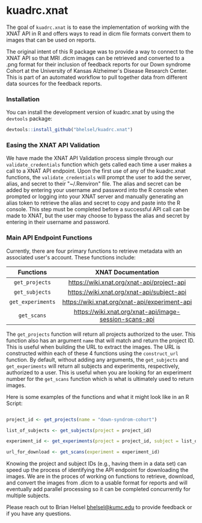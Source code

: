 
# kuadrc.xnat

The goal of `kuadrc.xnat` is to ease the implementation of working with the 
XNAT API in R and offers ways to read in dicm file formats convert them to 
images that can be used on reports.

The original intent of this R package was to provide a way to connect to the 
XNAT API so that MRI .dicm images can be retrieved and converted to a .png format
for their inclusion of feedback reports for our Down syndrome Cohort at the
University of Kansas Alzheimer's Disease Research Center. This is part of an
automated workflow to pull together data from different data sources for the
feedback reports.

### Installation

You can install the development version of kuadrc.xnat by using the `devtools`
package:

``` r
devtools::install_github("bhelsel/kuadrc.xnat")
```

### Easing the XNAT API Validation

We have made the XNAT API Validation process simple through our `validate_credentials`
function which gets called each time a user makes a call to a XNAT API endpoint.
Upon the first use of any of the kuadrc.xnat functions, the `validate_credentials`
will prompt the user to add the server, alias, and secret to their "~/.Renviron"
file. The alias and secret can be added by entering your username and password
into the R console when prompted or logging into your XNAT server and manually
generating an alias token to retrieve the alias and secret to copy and paste
into the R console. This step must be completed before a successful API call
can be made to XNAT, but the user may choose to bypass the alias and secret
by entering in their username and password. 

### Main API Endpoint Functions

Currently, there are four primary functions to retrieve metadata with an
associated user's account. These functions include:

|Functions|XNAT Documentation|
|:---------:|:------------------:|
|`get_projects`| https://wiki.xnat.org/xnat-api/project-api|
|`get_subjects`| https://wiki.xnat.org/xnat-api/subject-api|
|`get_experiments`| https://wiki.xnat.org/xnat-api/experiment-api|
|`get_scans`| https://wiki.xnat.org/xnat-api/image-session-scans-api|

The `get_projects` function will return all projects authorized to the user. This 
function also has an argument `name` that will match and return the project ID.
This is useful when building the URL to extract the images. The URL is constructed
within each of these 4 functions using the `construct_url` function. By default, 
without adding any arguments, the `get_subjects` and `get_experiments` will return
all subjects and experiments, respectively, authorized to a user. This is useful 
when you are looking for an experiment number for the `get_scans` function which
is what is ultimately used to return images.

Here is some examples of the functions and what it might look like in an R Script:

```r

project_id <- get_projects(name = "down-syndrom-cohort")

list_of_subjects <- get_subjects(project = project_id)

experiment_id <- get_experiments(project = project_id, subject = list_of_subjects[1])

url_for_download <- get_scans(experiment = experiment_id)

```

Knowing the project and subject IDs (e.g., having them in a data set) can speed 
up the process of identifying the API endpoint for downloading the images. We
are in the proces of working on functions to retrieve, download, and convert the
images from .dicm to a usable format for reports and will eventually add parallel
processing so it can be completed concurrently for multiple subjects.

Please reach out to Brian Helsel <bhelsel@kumc.edu> to provide feedback or if you
have any questions. 







